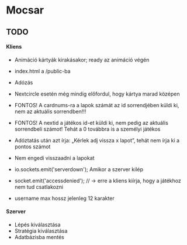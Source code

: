 # Mocsar

## TODO

#### Kliens
* Animáció kártyák kirakásakor; ready az animáció végén
* index.html a /public-ba
* Adózás
* Nextcircle esetén még mindig előfordul, hogy kártya marad középen
* FONTOS! A cardnums-ra a lapok számát az id sorrendjében küldi ki, nem az aktuális sorrendben!!! 
* FONTOS! A nextid a játékos id-et küldi ki, nem pedig az aktuális sorrendbeli számot! Tehát a 0 továbbra is a személyi játékos
* Adóztatás után azt írja: „Kérlek adj vissza x lapot”, tehát nem írja ki a pontos számot
* Nem engedi visszaadni a lapokat
* io.sockets.emit('serverdown'); Amikor a szerver kilép
* socket.emit('accessdenied'); // -> erre a kliens kiírja, hogy a játékhoz nem tud csatlakozni

* username max hossz jelenleg 12 karakter 

#### Szerver
* Lépés kiválasztása
* Stratégia kiválasztása
* Adatbázisba mentés
